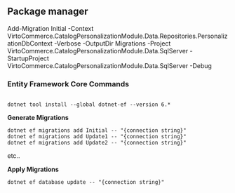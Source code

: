 
## Package manager 
Add-Migration Initial -Context VirtoCommerce.CatalogPersonalizationModule.Data.Repositories.PersonalizationDbContext  -Verbose -OutputDir Migrations -Project VirtoCommerce.CatalogPersonalizationModule.Data.SqlServer -StartupProject VirtoCommerce.CatalogPersonalizationModule.Data.SqlServer  -Debug



### Entity Framework Core Commands
```

dotnet tool install --global dotnet-ef --version 6.*
```

**Generate Migrations**

```
dotnet ef migrations add Initial -- "{connection string}"
dotnet ef migrations add Update1 -- "{connection string}"
dotnet ef migrations add Update2 -- "{connection string}"
```

etc..

**Apply Migrations**

`dotnet ef database update -- "{connection string}"`
